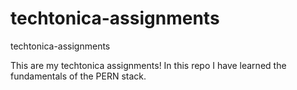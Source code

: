 # techtonica-assignments
techtonica-assignments

This are my techtonica assignments! In this repo I have learned the fundamentals of the PERN stack. 
